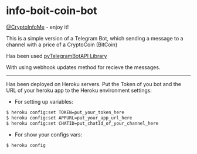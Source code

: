 # info-boit-coin-bot

[@CryptoInfoMe](https://t.me/CryptoInfoMe "@CryptoInfoMe") - enjoy it!

This is a simple version of a Telegram Bot, which sending a message to a channel with a price of a CryptoCoin (BitCoin)

Has been used [pyTelegramBotAPI Library ](https://github.com/eternnoir/pyTelegramBotAPI "pyTelegramBotAPI Library GitHub Repository")

With using webhook updates method for recieve the messages.  

---

Has been deployed on Heroku servers. Put the Token of you bot and the URL of your heroku app to the Heroku environment settings:

+ For setting up variables:
```bash
$ heroku config:set TOKEN=put_your_token_here
$ heroku config:set APPURL=put_your_app_url_here
$ heroku config:set CHATID=put_chatId_of_your_channel_here
```

+ For show your configs vars:
```bash
$ heroku config
```
